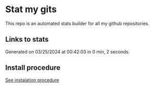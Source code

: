 # Stat my gits

This repo is an automated stats builder for all my github repositories.

## Links to stats


Generated on 03/25/2024 at 00:42:03 in 0 min, 2 seconds.

## Install procedure

[See instalation procedure](./src/install.md)
